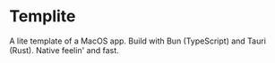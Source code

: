 # Templite

A lite template of a MacOS app. Build with Bun (TypeScript) and Tauri (Rust). Native feelin' and fast.
